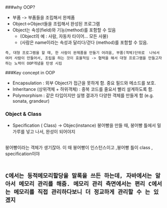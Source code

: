 ###why OOP?
- 부품 -> 부품들을 조립해서 완제품
- Object->Object들을 조립해서 완성된 프로그램
- Object는 속성(field)와 기능(method)를 포함할 수 있음
	- (Object의 예 : 사람, 자동차 타이어... 모든 사물)
	- (사람은 name이라는 속성과 달리다/걷다 (method)를 포함할 수 있음.

` 즉, 대형 프로그램을 할 때, 한 사람이 완제품을 만들기 어려움, 부품(객체)단위로 
나눠서 여러 사람이 만들어서, 조립을 하는 것이 효율적임 -> 협력을 해서 대형 프로그램을
만들고자 하는 노력이 OOP개념을 탄생 시킴 `

###Key concept in OOP
 - Encapsulation : 외부 Object가 접근을 못하게 함. 중요 필드와 메소드를 보호.
 - Inheritance (상위객체 + 하위객체) : 중복 코드를 줄요서 빨리 설계하도록 함. 
 - Polymorphism : 같은 타입이지만 실행 결과가 다양한 객체를 만들게 함 (e.g. sonata, grandeur)

### Object & Class
 - Specification ( Class) -> Objec(instance)
붕어빵을 만들 때, 붕어빵 틀에서 밀가루를 넣고 나서, 완성이 되어야지
<br>
붕어빵이라는 객체가 생기잖아.
이 때 붕어빵이 인스턴스이고 ,붕어빵 틀이 class , specification이야 
<br><br>

` C에서는 동적메모리할당을 말록을 쓰든 하는데,
자바에서는 알아서 메모리 관리를 해줌. 메모리 관리 측면에서는 편리
C에서는 메모리를 직접 관리하다보니 더 정교하게 관리할 수 는 있겠지 `
------------------------------------


